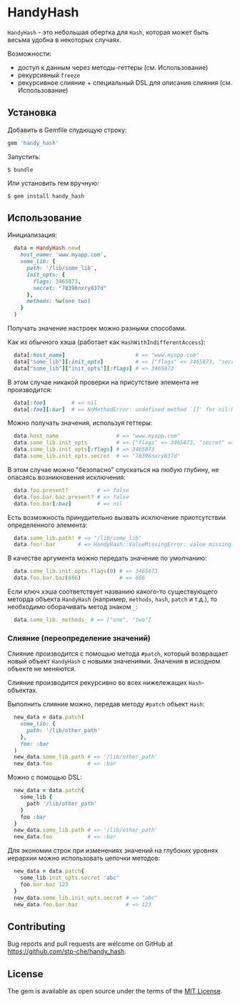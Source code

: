 # HandyHash

`HandyHash` - это небольшая обертка для `Hash`, которая может быть весьма удобна в некоторых случаях.

Возможности:

- доступ к данным через методы-геттеры (см. Использование)
- рекурсивный `freeze`
- рекурсивное слияние + специальный DSL для описания слияния (см. Использование)

## Установка

Добавить в Gemfile слудющую строку:

```ruby
gem 'handy_hash'
```

Запустить:

    $ bundle

Или установить гем вручную:

    $ gem install handy_hash

## Использование

Инициализация:

```ruby
  data = HandyHash.new(
    host_name: 'www.myapp.com',
    some_lib: {
      path: '/lib/some_lib',
      init_opts: {
        flags: 3465873,
        secret: "78396nxry837d"
      },
      methods: %w(one two)
    }
  )
```

Получать значение настроек можно разными способами.

Как из обычного хэша (работает как `HashWithIndifferentAccess`):

```ruby
  data[:host_name]                      # => "www.myapp.com"
  data["some_lib"][:init_opts]          # => {"flags" => 3465873, "secret" => "78396nxry837d"}
  data["some_lib"]["init_opts"][:flags] # => 3465873
```

В этом случае никакой проверки на присутствие элемента не производится:

```ruby
  data[:foo]        # => nil
  data[:foo][:bar]  # => NoMethodError: undefined method `[]' for nil:NilClass
```

Можно получать значения, используя геттеры:

```ruby
  data.host_name                  # => "www.myapp.com"
  data.some_lib.init_opts         # => {"flags" => 3465873, "secret" => "78396nxry837d"}
  data.some_lib.init_opts[:flags] # => 3465873
  data.some_lib.init_opts.secret  # => "78396nxry837d"
```

В этом случае можно "безопасно" спускаться на любую глубину, не опасаясь возникновения исключения:

```ruby
  data.foo.present?         # => false
  data.foo.bar.baz.present? # => false
  data.foo.bar[:baz]        # => nil
```

Есть возможность принудительно вызвать исключение приотсутствии определенного элемента:

```ruby
  data.some_lib.path! # => "/lib/some_lib"
  data.foo!.bar       # => HandyHash::ValueMissingError: value missing: "foo"
```

В качестве аргумента можно передать значение по умолчанию:

```ruby
  data.some_lib.init_opts.flags(0) # => 3465873
  data.foo.bar.baz(666)            # => 666
```

Если ключ хэша соответствует названию какого-то существующего меторда объекта `HandyHash` (например, `methods`, `hash`, `patch` и т.д.), то необходимо оборачивать метод знаком `_`:

```ruby
  data.some_lib._methods_ # => ["one", "two"]
```

### Слияние (переопределение значений)

Слияние производится с помощью метода `#patch`, который возвращает новый объект `HandyHash` с новыми значениями. Значения в исходном объекте не меняются.

Слияние производится рекурсивно во всех нижележащих `Hash`-объектах.

Выполнить слияние можно, передав методу `#patch` объект `Hash`:

```ruby
  new_data = data.patch(
    some_lib: {
      path: '/lib/other_path'
    },
    foo: :bar
  )
  new_data.some_lib.path # => '/lib/other_path'
  new_data.foo           # => :bar
```

Можно с помощью DSL:

```ruby
  new_data = data.patch{
    some_lib {
      path '/lib/other_path'
    }
    foo :bar
  }
  new_data.some_lib.path # => '/lib/other_path'
  new_data.foo           # => :bar
```

Для экономии строк при изменениях значений на глубоких уровнях иерархии можно использовать цепочки методов:

```ruby
  new_data = data.patch{
    some_lib.init_opts.secret 'abc'
    foo.bar.baz 123
  }
  new_data.some_lib.init_opts.secret # => "abc"
  new_data.foo.bar.baz               # => 123
```

## Contributing

Bug reports and pull requests are welcome on GitHub at https://github.com/stp-che/handy_hash.


## License

The gem is available as open source under the terms of the [MIT License](http://opensource.org/licenses/MIT).

